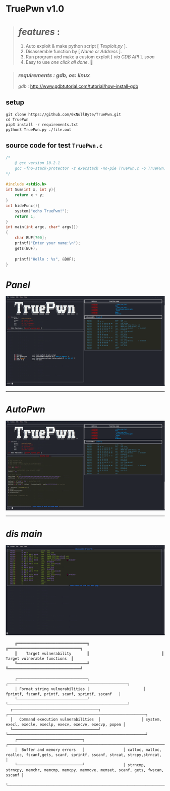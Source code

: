 # TruePwn v1.0
  ># *features* :
  >1. Auto exploit & make python script [ _Texploit.py_ ].
  >2. Disassemble function by [ _Name or Address_ ].
  >3. Run program and make a custom exploit [ _via GDB API_ ]. _soon_
  >4. Easy to use _one click all done_. 🙂

> ### _requirements  : gdb, os: linux_
> _gdb :_ http://www.gdbtutorial.com/tutorial/how-install-gdb

## setup
```
git clone https://github.com/0xNullByte/TruePwn.git
cd TruePwn
pip3 install -r requirements.txt
python3 TruePwn.py ./file.out
```
## source code for test `TruePwn.c`

```c
/*
    @ gcc version 10.2.1 
	gcc -fno-stack-protector -z execstack -no-pie TruePwn.c -o TruePwn.out
*/

#include <stdio.h>
int Sum(int x, int y){
	return x + y;
}
int hideFunc(){
	system("echo TruePwn!");
	return 1;
}
int main(int argc, char* argv[])
{
	char BUF[700];
	printf("Enter your name:\n");
	gets(BUF); 

	printf("Hello : %s", &BUF);	
}
```
# *Panel*
![](img/panel.png)
___
# *AutoPwn*
![](img/AutoPwn.png)
___

# *dis main*
![](img/disassemble.png)
```
    ╔═══════════════════════════════╗                        		 ╔════════════════════════════════╗
    ║    Target vulnerability       ║                       		 ║   Target vulnerable functions  ║
    ╚═══════════════════════════════╝                       		 ╚════════════════════════════════╝

    ┌───────────────────────────────┐                   	 ┌─────────────────────────────────────────────────────┐
    │ Format string vulnerabilities │                   	 │   fprintf, fscanf, printf, scanf, sprintf, sscanf   │
    └───────────────────────────────┘                   	 └─────────────────────────────────────────────────────┘
  ┌──────────────────────────────────────┐           	 	┌─────────────────────────────────────────────────────────────┐
  │   Command execution vulnerabilities  │            		│ system, execl, execle, execlp, execv, execve, execvp, popen │
  └──────────────────────────────────────┘           		└─────────────────────────────────────────────────────────────┘
    ┌─────────────────────────────┐          		┌────────────────────────────────────────────────────────────────────────────────────────┐
    │  Buffer and memory errors   │          		│ calloc, malloc, realloc, fscanf,gets, scanf, sprintf, sscanf, strcat, strcpy,strncat,  │
    └─────────────────────────────┘          		│ strncmp, strncpy, memchr, memcmp, memcpy, memmove, memset, scanf, gets, fwscan, sscanf │
                                            		└────────────────────────────────────────────────────────────────────────────────────────┘
